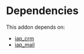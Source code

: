 # Dependencies

This addon depends on:

- [iap_crm](../../odoo-bringout-oca-ocb-iap_crm)
- [iap_mail](../../odoo-bringout-oca-ocb-iap_mail)
